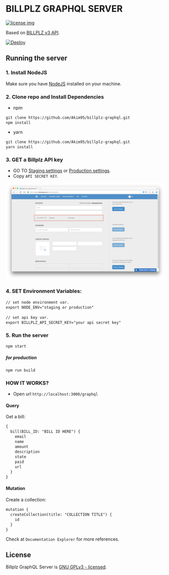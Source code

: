 # BILLPLZ GRAPHQL SERVER

[![license img](https://img.shields.io/badge/license-GPL-blue.svg)](LICENSE)

Based on [BILLPLZ v3 API](https://www.billplz.com/api#v3).

[![Deploy](https://www.herokucdn.com/deploy/button.svg)](https://heroku.com/deploy)

## Running the server

### 1. Install NodeJS
Make sure you have [NodeJS](https://nodejs.org/en/) installed on your machine.

### 2. Clone repo and Install Dependencies
- npm
```
git clone https://github.com/Akim95/billplz-graphql.git
npm install
```
- yarn
```
git clone https://github.com/Akim95/billplz-graphql.git
yarn install
```

### 3. GET a Billplz API key
* GO TO [Staging settings](https://billplz-staging.herokuapp.com/enterprise/setting) or [Production settings](https://www.billplz.com/enterprise/setting).
* Copy ```API SECRET KEY```.

![BILLPLZ APIKEY](screenshots/get-api-key.png)

### 4. SET Environment Variables:
```
// set node environment var.
export NODE_ENV="staging or production"

// set api key var.
export BILLPLZ_API_SECRET_KEY="your api secret key"
```

### 5. Run the server
```
npm start
```

##### for production
```
npm run build
```

### HOW IT WORKS?

* Open url ```http://localhost:3000/graphql```

#### Query

Get a bill:

```
{
  bill(BILL_ID: "BILL ID HERE") {
    email
    name
    amount
    description
    state
    paid
    url
  }
}
```

#### Mutation

Create a collection:

```
mutation {
  createCollection(title: "COLLECTION TITLE") {
    id
  }
}
```

Check at ```Documentation Explorer``` for more references.

## License
Billplz GraphQL Server is [GNU GPLv3 - licensed](LICENSE).
